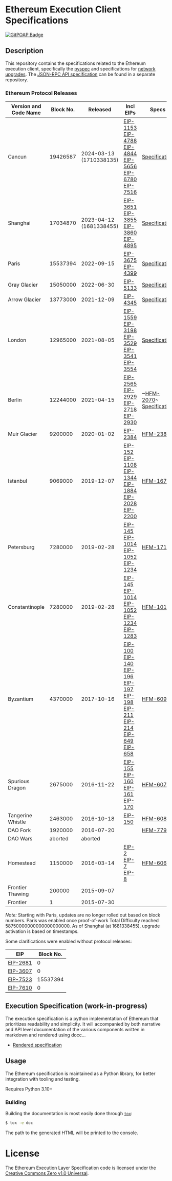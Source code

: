 # Ethereum Execution Client Specifications

[![GitPOAP Badge](https://public-api.gitpoap.io/v1/repo/ethereum/execution-specs/badge)](https://www.gitpoap.io/gh/ethereum/execution-specs)

## Description

This repository contains the specifications related to the Ethereum execution client, specifically the [pyspec](/src/ethereum/frontier/fork.py) and specifications for [network upgrades](/network-upgrades). The [JSON-RPC API specification](https://github.com/ethereum/execution-apis) can be found in a separate repository.

### Ethereum Protocol Releases

| Version and Code Name | Block No. | Released | Incl EIPs | Specs | Blog |
|-----------------------|-----------|----------|-----------|-------|-------|
| Cancun | 19426587 | 2024-03-13<br />(1710338135) | [EIP-1153](https://eips.ethereum.org/EIPS/eip-1153) </br> [EIP-4788](https://eips.ethereum.org/EIPS/eip-4788)</br> [EIP-4844](https://eips.ethereum.org/EIPS/eip-4844)</br> [EIP-5656](https://eips.ethereum.org/EIPS/eip-5656)</br> [EIP-6780](https://eips.ethereum.org/EIPS/eip-6780)</br> [EIP-7516](https://eips.ethereum.org/EIPS/eip-7516)| [Specification](https://github.com/ethereum/execution-specs/blob/master/network-upgrades/mainnet-upgrades/cancun.md) | [Blog](https://blog.ethereum.org/2024/02/27/dencun-mainnet-announcement) |
| Shanghai | 17034870 | 2023-04-12<br/>(1681338455) | [EIP-3651](https://eips.ethereum.org/EIPS/eip-3651) <br/> [EIP-3855](https://eips.ethereum.org/EIPS/eip-3855) <br/> [EIP-3860](https://eips.ethereum.org/EIPS/eip-3860) <br/> [EIP-4895](https://eips.ethereum.org/EIPS/eip-4895) | [Specification](https://github.com/ethereum/execution-specs/blob/master/network-upgrades/mainnet-upgrades/shanghai.md) | [Blog](https://blog.ethereum.org/2023/03/28/shapella-mainnet-announcement) |
| Paris | 15537394 | 2022-09-15 | [EIP-3675](https://eips.ethereum.org/EIPS/eip-3675) <br/> [EIP-4399](https://eips.ethereum.org/EIPS/eip-4399) | [Specification](https://github.com/ethereum/execution-specs/blob/master/network-upgrades/mainnet-upgrades/paris.md) | [Blog](https://blog.ethereum.org/2022/08/24/mainnet-merge-announcement) |
| Gray Glacier | 15050000 | 2022-06-30 | [EIP-5133](https://eips.ethereum.org/EIPS/eip-5133) | [Specification](./network-upgrades/mainnet-upgrades/gray-glacier.md) | [Blog](https://blog.ethereum.org/2022/06/16/gray-glacier-announcement/) |
| Arrow Glacier | 13773000 | 2021-12-09 | [EIP-4345](https://eips.ethereum.org/EIPS/eip-4345) | [Specification](./network-upgrades/mainnet-upgrades/arrow-glacier.md) | [Blog](https://blog.ethereum.org/2021/11/10/arrow-glacier-announcement/) |
| London | 12965000 |  2021-08-05 | [EIP-1559](https://eips.ethereum.org/EIPS/eip-1559) <br> [EIP-3198](https://eips.ethereum.org/EIPS/eip-3198) <br/> [EIP-3529](https://eips.ethereum.org/EIPS/eip-3529) <br/> [EIP-3541](https://eips.ethereum.org/EIPS/eip-3541) <br> [EIP-3554](https://eips.ethereum.org/EIPS/eip-3554)| [Specification](https://github.com/ethereum/execution-specs/blob/master/network-upgrades/mainnet-upgrades/london.md) | [Blog](https://blog.ethereum.org/2021/07/15/london-mainnet-announcement/) |
| Berlin | 12244000 | 2021-04-15 | [EIP-2565](https://eips.ethereum.org/EIPS/eip-2565) <br/> [EIP-2929](https://eips.ethereum.org/EIPS/eip-2929) <br/> [EIP-2718](https://eips.ethereum.org/EIPS/eip-2718) <br/> [EIP-2930](https://eips.ethereum.org/EIPS/eip-2930) | ~[HFM-2070](https://eips.ethereum.org/EIPS/eip-2070)~ <br/> [Specification](https://github.com/ethereum/execution-specs/blob/master/network-upgrades/mainnet-upgrades/berlin.md) | [Blog](https://blog.ethereum.org/2021/03/08/ethereum-berlin-upgrade-announcement/) |
| Muir Glacier | 9200000 | 2020-01-02 | [EIP-2384](https://eips.ethereum.org/EIPS/eip-2384) | [HFM-2387](https://eips.ethereum.org/EIPS/eip-2387) | [Blog](https://blog.ethereum.org/2019/12/23/ethereum-muir-glacier-upgrade-announcement/) |
| Istanbul | 9069000 | 2019-12-07 | [EIP-152](https://eips.ethereum.org/EIPS/eip-152) <br/> [EIP-1108](https://eips.ethereum.org/EIPS/eip-1108) <br/> [EIP-1344](https://eips.ethereum.org/EIPS/eip-1344) <br/> [EIP-1884](https://eips.ethereum.org/EIPS/eip-1884) <br/> [EIP-2028](https://eips.ethereum.org/EIPS/eip-2028) <br/> [EIP-2200](https://eips.ethereum.org/EIPS/eip-2200) | [HFM-1679](https://eips.ethereum.org/EIPS/eip-1679) | [Blog](https://blog.ethereum.org/2019/11/20/ethereum-istanbul-upgrade-announcement/)
| Petersburg | 7280000 | 2019-02-28 | [EIP-145](https://eips.ethereum.org/EIPS/eip-145) <br/> [EIP-1014](https://eips.ethereum.org/EIPS/eip-1014) <br/> [EIP-1052](https://eips.ethereum.org/EIPS/eip-1052) <br/> [EIP-1234](https://eips.ethereum.org/EIPS/eip-1234) | [HFM-1716](https://eips.ethereum.org/EIPS/eip-1716) | [Blog](https://blog.ethereum.org/2019/02/22/ethereum-constantinople-st-petersburg-upgrade-announcement/) |
| Constantinople | 7280000 | 2019-02-28 | [EIP-145](https://eips.ethereum.org/EIPS/eip-145) <br/> [EIP-1014](https://eips.ethereum.org/EIPS/eip-1014) <br/> [EIP-1052](https://eips.ethereum.org/EIPS/eip-1052) <br/> [EIP-1234](https://eips.ethereum.org/EIPS/eip-1234) <br/> [EIP-1283](https://eips.ethereum.org/EIPS/eip-1283) | [HFM-1013](https://eips.ethereum.org/EIPS/eip-1013) | [Blog](https://blog.ethereum.org/2019/02/22/ethereum-constantinople-st-petersburg-upgrade-announcement/) |
| Byzantium | 4370000 | 2017-10-16 | [EIP-100](https://eips.ethereum.org/EIPS/eip-100) <br/> [EIP-140](https://eips.ethereum.org/EIPS/eip-140) <br/> [EIP-196](https://eips.ethereum.org/EIPS/eip-196) <br/> [EIP-197](https://eips.ethereum.org/EIPS/eip-197) <br/> [EIP-198](https://eips.ethereum.org/EIPS/eip-198) <br/> [EIP-211](https://eips.ethereum.org/EIPS/eip-211) <br/> [EIP-214](https://eips.ethereum.org/EIPS/eip-214) <br/> [EIP-649](https://eips.ethereum.org/EIPS/eip-649) <br/> [EIP-658](https://eips.ethereum.org/EIPS/eip-658) | [HFM-609](https://eips.ethereum.org/EIPS/eip-609) | [Blog](https://blog.ethereum.org/2017/10/12/byzantium-hf-announcement/) |
| Spurious Dragon | 2675000 | 2016-11-22 | [EIP-155](https://eips.ethereum.org/EIPS/eip-155) <br/> [EIP-160](https://eips.ethereum.org/EIPS/eip-160) <br/> [EIP-161](https://eips.ethereum.org/EIPS/eip-161) <br/> [EIP-170](https://eips.ethereum.org/EIPS/eip-170) | [HFM-607](https://eips.ethereum.org/EIPS/eip-607) | [Blog](https://blog.ethereum.org/2016/11/18/hard-fork-no-4-spurious-dragon/) |
| Tangerine Whistle | 2463000 | 2016-10-18 | [EIP-150](https://eips.ethereum.org/EIPS/eip-150) | [HFM-608](https://eips.ethereum.org/EIPS/eip-608) | [Blog](https://blog.ethereum.org/2016/10/13/announcement-imminent-hard-fork-eip150-gas-cost-changes/) |
| DAO Fork | 1920000 | 2016-07-20 |  | [HFM-779](https://eips.ethereum.org/EIPS/eip-779) | [Blog](https://blog.ethereum.org/2016/07/15/to-fork-or-not-to-fork/) |
| DAO Wars | aborted | aborted |  |  | [Blog](https://blog.ethereum.org/2016/06/24/dao-wars-youre-voice-soft-fork-dilemma/) |
| Homestead | 1150000 | 2016-03-14 | [EIP-2](https://eips.ethereum.org/EIPS/eip-2) <br/> [EIP-7](https://eips.ethereum.org/EIPS/eip-7) <br/> [EIP-8](https://eips.ethereum.org/EIPS/eip-8) | [HFM-606](https://eips.ethereum.org/EIPS/eip-606) | [Blog](https://blog.ethereum.org/2016/02/29/homestead-release/) |
| Frontier Thawing | 200000 | 2015-09-07 | | | [Blog](https://blog.ethereum.org/2015/08/04/the-thawing-frontier/) |
| Frontier | 1 | 2015-07-30 | | | [Blog](https://blog.ethereum.org/2015/07/22/frontier-is-coming-what-to-expect-and-how-to-prepare/) |

*Note:* Starting with Paris, updates are no longer rolled out based on block numbers. Paris was enabled once proof-of-work Total Difficulty reached 58750000000000000000000. As of Shanghai (at 1681338455), upgrade activation is based on timestamps.

Some clarifications were enabled without protocol releases:

| EIP | Block No. |
|-----|-----------|
| [EIP-2681](https://eips.ethereum.org/EIPS/eip-2681) | 0 |
| [EIP-3607](https://eips.ethereum.org/EIPS/eip-3607) | 0 |
| [EIP-7523](https://eips.ethereum.org/EIPS/eip-7523) | 15537394 |
| [EIP-7610](https://github.com/ethereum/EIPs/pull/8161) | 0 |


## Execution Specification (work-in-progress)

The execution specification is a python implementation of Ethereum that prioritizes readability and simplicity. It will accompanied by both narrative and API level documentation of the various components written in markdown and rendered using docc...

 * [Rendered specification](https://ethereum.github.io/execution-specs/)

## Usage

The Ethereum specification is maintained as a Python library, for better integration with tooling and testing.

Requires Python 3.10+

### Building

Building the documentation is most easily done through [`tox`](https://tox.readthedocs.io/en/latest/):

```bash
$ tox -e doc
```

The path to the generated HTML will be printed to the console.

# License

The Ethereum Execution Layer Specification code is licensed under the [Creative Commons Zero v1.0 Universal](https://github.com/ethereum/execution-specs/blob/master/LICENSE.md).
